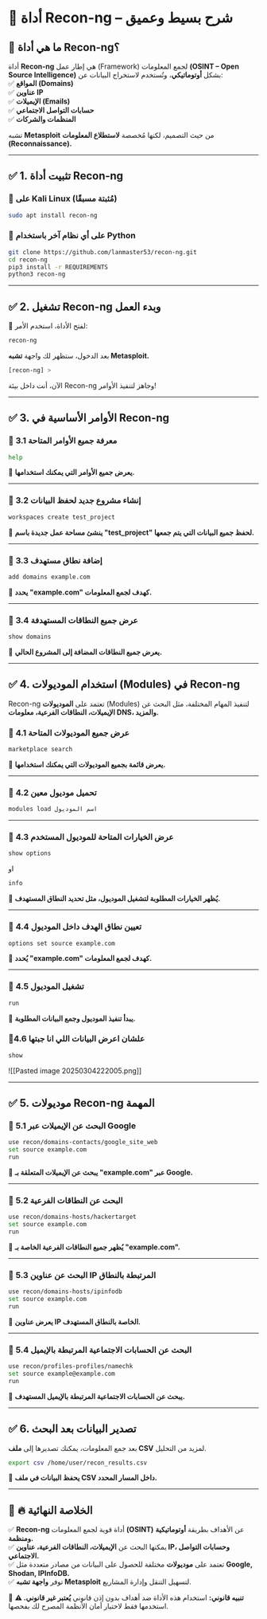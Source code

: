 # 🔎 **أداة Recon-ng – شرح بسيط وعميق**

## 📌 **ما هي أداة Recon-ng؟**

أداة **Recon-ng** هي إطار عمل (Framework) لجمع المعلومات **(OSINT – Open Source Intelligence)** بشكل **أوتوماتيكي**، وتُستخدم لاستخراج البيانات عن:  
✅ **المواقع (Domains)**  
✅ **عناوين IP**  
✅ **الإيميلات (Emails)**  
✅ **حسابات التواصل الاجتماعي**  
✅ **المنظمات والشركات**

تشبه **Metasploit** من حيث التصميم، لكنها مُخصصة **لاستطلاع المعلومات (Reconnaissance).**

---

## ✅ **1. تثبيت أداة Recon-ng**

### 🔹 **على Kali Linux (مُثبتة مسبقًا)**

```bash
sudo apt install recon-ng
```

### 🔹 **على أي نظام آخر باستخدام Python**

```bash
git clone https://github.com/lanmaster53/recon-ng.git
cd recon-ng
pip3 install -r REQUIREMENTS
python3 recon-ng
```

---

## ✅ **2. تشغيل Recon-ng وبدء العمل**

🔹 لفتح الأداة، استخدم الأمر:

```bash
recon-ng
```

بعد الدخول، ستظهر لك واجهة **تشبه Metasploit.**

```bash
[recon-ng] >
```

الآن، أنت داخل بيئة Recon-ng وجاهز لتنفيذ الأوامر!

---

## ✅ **3. الأوامر الأساسية في Recon-ng**

### 📍 **3.1 معرفة جميع الأوامر المتاحة**

```bash
help
```

🔹 **يعرض جميع الأوامر التي يمكنك استخدامها.**

---

### 📍 **3.2 إنشاء مشروع جديد لحفظ البيانات**

```bash
workspaces create test_project
```

🔹 **ينشئ مساحة عمل جديدة باسم "test_project" لحفظ جميع البيانات التي يتم جمعها.**

---

### 📍 **3.3 إضافة نطاق مستهدف**

```bash
add domains example.com
```

🔹 **يحدد "example.com" كهدف لجمع المعلومات.**

---

### 📍 **3.4 عرض جميع النطاقات المستهدفة**

```bash
show domains
```

🔹 **يعرض جميع النطاقات المضافة إلى المشروع الحالي.**

---

## ✅ **4. استخدام الموديولات (Modules) في Recon-ng**

Recon-ng تعتمد على **الموديولات** (Modules) لتنفيذ المهام المختلفة، مثل البحث عن **الإيميلات، النطاقات الفرعية، معلومات DNS، والمزيد.**

### 📍 **4.1 عرض جميع الموديولات المتاحة**

```bash
marketplace search
```

🔹 **يعرض قائمة بجميع الموديولات التي يمكنك استخدامها.**

---

### 📍 **4.2 تحميل موديول معين**

```bash
modules load اسم الموديول
```

---

### 📍 **4.3 عرض الخيارات المتاحة للموديول المستخدم**

```bash
show options
```

او 
```bash
info
```
🔹 **يُظهر الخيارات المطلوبة لتشغيل الموديول، مثل تحديد النطاق المستهدف.**

---

### 📍 **4.4 تعيين نطاق الهدف داخل الموديول**

```bash
options set source example.com
```

🔹 **يُحدد "example.com" كهدف لجمع المعلومات.**

---

### 📍 **4.5 تشغيل الموديول**

```bash
run
```

🔹 **يبدأ تنفيذ الموديول وجمع البيانات المطلوبة.**

### 📍4.6 علشان اعرض البيانات اللي انا جبتها

```bash
show
```

![[Pasted image 20250304222005.png]]

---

## ✅ **5. موديولات Recon-ng المهمة**

### 📍 **5.1 البحث عن الإيميلات عبر Google**

```bash
use recon/domains-contacts/google_site_web
set source example.com
run
```

🔹 **يبحث عن الإيميلات المتعلقة بـ "example.com" عبر Google.**

---

### 📍 **5.2 البحث عن النطاقات الفرعية**

```bash
use recon/domains-hosts/hackertarget
set source example.com
run
```

🔹 **يُظهر جميع النطاقات الفرعية الخاصة بـ "example.com".**

---

### 📍 **5.3 البحث عن عناوين IP المرتبطة بالنطاق**

```bash
use recon/domains-hosts/ipinfodb
set source example.com
run
```

🔹 **يعرض عناوين IP الخاصة بالنطاق المستهدف.**

---

### 📍 **5.4 البحث عن الحسابات الاجتماعية المرتبطة بالإيميل**

```bash
use recon/profiles-profiles/namechk
set source example@example.com
run
```

🔹 **يبحث عن الحسابات الاجتماعية المرتبطة بالإيميل المستهدف.**

---

## ✅ **6. تصدير البيانات بعد البحث**

بعد جمع المعلومات، يمكنك تصديرها إلى **ملف CSV** لمزيد من التحليل.

```bash
export csv /home/user/recon_results.csv
```

🔹 **يحفظ البيانات في ملف CSV داخل المسار المحدد.**

---

## 🚀 **🔥 الخلاصة النهائية**

✅ **Recon-ng** أداة قوية لجمع المعلومات **(OSINT)** عن الأهداف بطريقة **أوتوماتيكية ومنظمة.**  
✅ يمكنها البحث عن **الإيميلات، النطاقات الفرعية، عناوين IP، وحسابات التواصل الاجتماعي.**  
✅ تعتمد على **موديولات** مختلفة للحصول على البيانات من مصادر متعددة مثل **Google, Shodan, IPInfoDB.**  
✅ توفر **واجهة تشبه Metasploit** لتسهيل التنقل وإدارة المشاريع.

🚨 **⚠️ تنبيه قانوني:** استخدام هذه الأداة ضد أهداف بدون إذن قانوني **يُعتبر غير قانوني.** استخدمها فقط لاختبار أمان الأنظمة المصرح لك بفحصها.